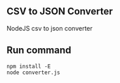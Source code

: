 ## CSV to JSON Converter
NodeJS csv to json converter

## Run command
`npm install -E`\
`node converter.js`
